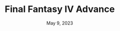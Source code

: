 ---
layout: gba
title: "Final Fantasy IV Advance"
categories:
 - approved
 - gba
 - universal
 - safe
tags:
- final fantasy
date: May 9, 2023
permalink: /games/ffiv/play/details
publisher: Square Enix
edition: us
gid: ffiv
---